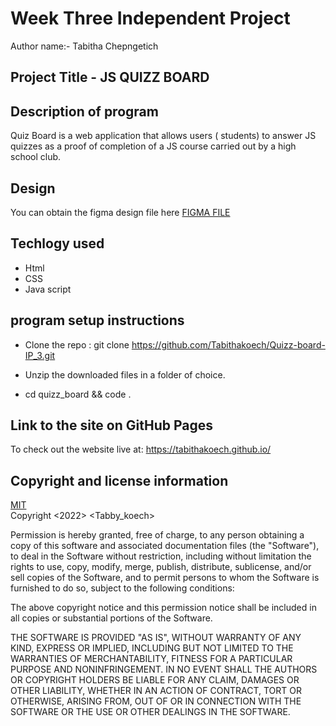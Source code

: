# Week Three Independent Project
Author name:- Tabitha Chepngetich
##  Project Title - JS QUIZZ BOARD
## Description of program
Quiz Board is a web application that allows users ( students) to answer JS quizzes as a proof of completion of a JS course carried out by a high school club.
## Design
You can obtain the figma design file here [FIGMA FILE](https://www.figma.com/file/rUYXufeVUOrmBVEBrelzLN/QUIZZ_BOARD?node-id=0%3A1)
## Techlogy used
* Html
* CSS
* Java script


## program setup instructions
* Clone the repo : git clone https://github.com/Tabithakoech/Quizz-board-IP_3.git

* Unzip the downloaded files in a folder of choice.
  
* cd quizz_board && code .
  
## Link to the site on GitHub Pages
To check out the website live at: https://tabithakoech.github.io/
## Copyright and license information
[MIT](https://opensource.org/licenses/MIT) <br>
Copyright <2022> <Tabby_koech>

Permission is hereby granted, free of charge, to any person obtaining a copy of this software and associated documentation files (the "Software"), to deal in the Software without restriction, including without limitation the rights to use, copy, modify, merge, publish, distribute, sublicense, and/or sell copies of the Software, and to permit persons to whom the Software is furnished to do so, subject to the following conditions:

The above copyright notice and this permission notice shall be included in all copies or substantial portions of the Software.

THE SOFTWARE IS PROVIDED "AS IS", WITHOUT WARRANTY OF ANY KIND, EXPRESS OR IMPLIED, INCLUDING BUT NOT LIMITED TO THE WARRANTIES OF MERCHANTABILITY, FITNESS FOR A PARTICULAR PURPOSE AND NONINFRINGEMENT. IN NO EVENT SHALL THE AUTHORS OR COPYRIGHT HOLDERS BE LIABLE FOR ANY CLAIM, DAMAGES OR OTHER LIABILITY, WHETHER IN AN ACTION OF CONTRACT, TORT OR OTHERWISE, ARISING FROM, OUT OF OR IN CONNECTION WITH THE SOFTWARE OR THE USE OR OTHER DEALINGS IN THE SOFTWARE.

